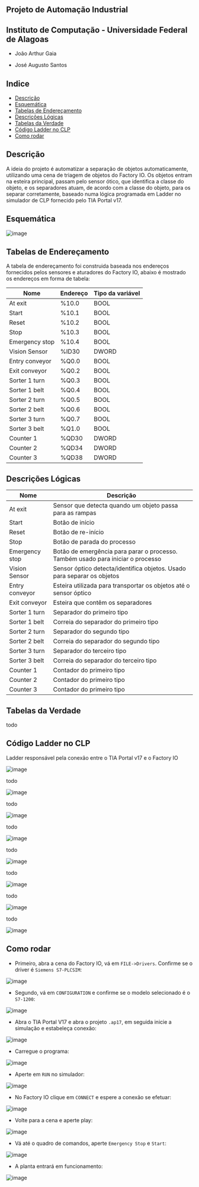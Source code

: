 ## Projeto de Automação Industrial
## Instituto de Computação - Universidade Federal de Alagoas

- João Arthur Gaia

- José Augusto Santos

## Indice

- [Descrição](#descrição)
- [Esquemática](#esquemática)
- [Tabelas de Endereçamento](#tabelas-de-endereçamento)
- [Descrições Lógicas](#descrições-lógicas)
- [Tabelas da Verdade](#tabelas-da-verdade)
- [Código Ladder no CLP](#código-ladder-no-clp)
- [Como rodar](#como-rodar)

## Descrição
A ideia do projeto é automatizar a separação de objetos automaticamente, utilizando uma cena de triagem de objetos do Factory IO. Os objetos entram na esteira principal, passam pelo sensor ótico, que identifica a classe do objeto, e os separadores atuam, de acordo com a classe do objeto, para os separar corretamente, baseado numa lógica programada em Ladder no simulador de CLP fornecido pelo TIA Portal v17.

## Esquemática
![image](statics/esquematico.png)

## Tabelas de Endereçamento

A tabela de endereçamento foi construida baseada nos endereços fornecidos pelos sensores e aturadores do Factory IO, abaixo é mostrado os endereços em forma de tabela:

|   Nome            |   Endereço   | Tipo da variável |
| ----------------- | ------------ | ---------------- |
| At exit           | %10.0        | BOOL             |
| Start             | %10.1        | BOOL             |
| Reset             | %10.2        | BOOL             |
| Stop              | %10.3        | BOOL             |
| Emergency stop    | %10.4        | BOOL             |
| Vision Sensor     | %ID30        | DWORD            |
| Entry conveyor    | %Q0.0        | BOOL             |
| Exit conveyor     | %Q0.2        | BOOL             |
| Sorter 1 turn     | %Q0.3        | BOOL             |
| Sorter 1 belt     | %Q0.4        | BOOL             |
| Sorter 2 turn     | %Q0.5        | BOOL             |
| Sorter 2 belt     | %Q0.6        | BOOL             |
| Sorter 3 turn     | %Q0.7        | BOOL             |
| Sorter 3 belt     | %Q1.0        | BOOL             |
| Counter 1         | %QD30        | DWORD            |
| Counter 2         | %QD34        | DWORD            |
| Counter 3         | %QD38        | DWORD            |

## Descrições Lógicas

|   Nome            |   Descrição  |
| ----------------- | ------------ |
| At exit           | Sensor que detecta quando um objeto passa para as rampas |
| Start             | Botão de início |
| Reset             | Botão de re-início |
| Stop              | Botão de parada do processo |
| Emergency stop    | Botão de emergência para parar o processo. Também usado para iniciar o processo |
| Vision Sensor     | Sensor óptico detecta/identifica objetos. Usado para separar os objetos |
| Entry conveyor    | Esteira utilizada para transportar os objetos até o sensor óptico |
| Exit conveyor     | Esteira que contêm os separadores |
| Sorter 1 turn     | Separador do primeiro tipo |
| Sorter 1 belt     | Correia do separador do primeiro tipo |
| Sorter 2 turn     | Separador do segundo tipo |
| Sorter 2 belt     | Correia do separador do segundo tipo |
| Sorter 3 turn     | Separador do terceiro tipo |
| Sorter 3 belt     | Correia do separador do terceiro tipo |
| Counter 1         | Contador do primeiro tipo |
| Counter 2         | Contador do primeiro tipo |
| Counter 3         | Contador do primeiro tipo |

## Tabelas da Verdade

todo

## Código Ladder no CLP
Ladder responsável pela conexão entre o TIA Portal v17 e o Factory IO

![image](statics/rede1.png)

todo

![image](statics/rede21.png)

todo

![image](statics/rede22.png)

todo

![image](statics/rede23.png)

todo

![image](statics/rede24.png)

todo

![image](statics/rede25.png)

todo

![image](statics/rede26.png)

todo

![image](statics/rede27.png)


## Como rodar

* Primeiro, abra a cena do Factory IO, vá em `FILE->Drivers`. Confirme se o driver é `Siemens S7-PLCSIM`:

![image](https://user-images.githubusercontent.com/31116911/177663951-36573c24-a117-4b43-b3c7-bac84d27f574.png)

* Segundo, vá em `CONFIGURATION` e confirme se o modelo selecionado é o `S7-1200`:

![image](https://user-images.githubusercontent.com/31116911/177664119-89956c42-efe8-4a3a-80cd-53b740317a06.png)

* Abra o TIA Portal V17 e abra o projeto `.ap17`, em seguida inicie a simulação e estabeleça conexão:

![image](https://user-images.githubusercontent.com/31116911/177665794-8a3245fb-7c5c-4407-89df-9ea7b4b321a1.png)

* Carregue o programa:

![image](https://user-images.githubusercontent.com/31116911/177665966-5d543356-c6a1-40e5-9745-146774829a0f.png)

* Aperte em `RUN` no simulador:

![image](https://user-images.githubusercontent.com/31116911/177666061-968f598f-9909-4d69-a350-916c39a28696.png)

* No Factory IO clique em `CONNECT` e espere a conexão se efetuar:

![image](https://user-images.githubusercontent.com/31116911/177666213-ce8d05fc-9dd0-439d-9519-bce885e2ef2b.png)

* Volte para a cena e aperte play:

![image](https://user-images.githubusercontent.com/31116911/177666307-a48278bd-f344-4450-8623-9ff460e3226a.png)

* Vá até o quadro de comandos, aperte `Emergency Stop` e `Start`:

![image](https://user-images.githubusercontent.com/31116911/177666456-22142a50-2737-4414-91d1-cd8bc22649a6.png)

* A planta entrará em funcionamento:

![image](https://user-images.githubusercontent.com/31116911/177666608-abac3a6f-2bd2-485e-846f-36e5c8eda875.png)

